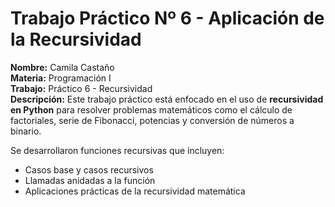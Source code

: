 # Trabajo Práctico Nº 6 - Aplicación de la Recursividad

**Nombre:** Camila Castaño  
**Materia:** Programación I  
**Trabajo:** Práctico 6 - Recursividad   
**Descripción:** Este trabajo práctico está enfocado en el uso de **recursividad en Python** para resolver problemas matemáticos como el cálculo de factoriales, serie de Fibonacci, potencias y conversión de números a binario.

Se desarrollaron funciones recursivas que incluyen:
- Casos base y casos recursivos
- Llamadas anidadas a la función
- Aplicaciones prácticas de la recursividad matemática
